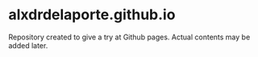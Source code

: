 # alxdrdelaporte.github.io

Repository created to give a try at Github pages.
Actual contents may be added later.
